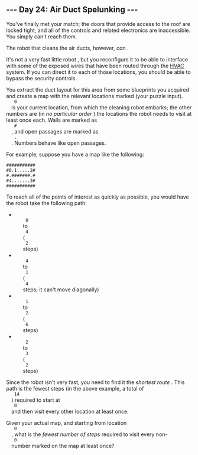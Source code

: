 <article class="day-desc">
 <h2>
  --- Day 24: Air Duct Spelunking ---
 </h2>
 <p>
  You've finally met your match; the doors that provide access to the roof are locked tight, and all of the controls and related electronics are inaccessible. You simply can't reach them.
 </p>
 <p>
  The robot that cleans the air ducts, however,
  <em>
   can
  </em>
  .
 </p>
 <p>
  It's not a very fast
  <span title="The Brave Little Air Duct Cleaning Robot That Could">
   little robot
  </span>
  , but you reconfigure it to be able to interface with some of the exposed wires that have been routed through the
  <a href="https://en.wikipedia.org/wiki/HVAC">
   HVAC
  </a>
  system. If you can direct it to each of those locations, you should be able to bypass the security controls.
 </p>
 <p>
  You extract the duct layout for this area from some blueprints you acquired and create a map with the relevant locations marked (your puzzle input).
  <code>
   0
  </code>
  is your current location, from which the cleaning robot embarks; the other numbers are (in
  <em>
   no particular order
  </em>
  ) the locations the robot needs to visit at least once each. Walls are marked as
  <code>
   #
  </code>
  , and open passages are marked as
  <code>
   .
  </code>
  . Numbers behave like open passages.
 </p>
 <p>
  For example, suppose you have a map like the following:
 </p>
 <pre><code>###########
#0.1.....2#
#.#######.#
#4.......3#
###########
</code></pre>
 <p>
  To reach all of the points of interest as quickly as possible, you would have the robot take the following path:
 </p>
 <ul>
  <li>
   <code>
    0
   </code>
   to
   <code>
    4
   </code>
   (
   <code>
    2
   </code>
   steps)
  </li>
  <li>
   <code>
    4
   </code>
   to
   <code>
    1
   </code>
   (
   <code>
    4
   </code>
   steps; it can't move diagonally)
  </li>
  <li>
   <code>
    1
   </code>
   to
   <code>
    2
   </code>
   (
   <code>
    6
   </code>
   steps)
  </li>
  <li>
   <code>
    2
   </code>
   to
   <code>
    3
   </code>
   (
   <code>
    2
   </code>
   steps)
  </li>
 </ul>
 <p>
  Since the robot isn't very fast, you need to find it the
  <em>
   shortest route
  </em>
  . This path is the fewest steps (in the above example, a total of
  <code>
   14
  </code>
  ) required to start at
  <code>
   0
  </code>
  and then visit every other location at least once.
 </p>
 <p>
  Given your actual map, and starting from location
  <code>
   0
  </code>
  , what is the
  <em>
   fewest number of steps
  </em>
  required to visit every non-
  <code>
   0
  </code>
  number marked on the map at least once?
 </p>
</article>
